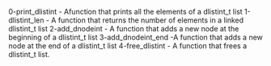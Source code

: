 0-print_dlistint - Afunction that prints all the elements of a dlistint_t list
1-dlistint_len - A function that returns the number of elements in a linked dlistint_t list
2-add_dnodeint - A function that adds a new node at the beginning of a dlistint_t list
3-add_dnodeint_end -A function that adds a new node at the end of a dlistint_t list
4-free_dlistint - A function that frees a dlistint_t list.

